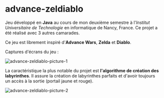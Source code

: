 # advance-zeldiablo

Jeu développé en **Java** au cours de mon deuxième semestre à l'*Institut Universitaire de Technologie* en informatique de Nancy, France. Ce projet a été réalisé avec 3 autres camarades.

Ce jeu est librement inspiré d'**Advance Wars**, **Zelda** et **Diablo**.

Captures d'écrans du jeu :

![advance-zeldiablo-picture-1](https://user-images.githubusercontent.com/70570319/97230264-f0c95300-17d9-11eb-8ec1-0ef4249f14a0.png)

La caractéristique la plus notable du projet est **l'algorithme de création des labyrinthes**. Il assure la création de labyrinthes parfaits et d'avoir toujours un accès à la sortie (portail jaune et rouge).

![advance-zeldiablo-picture-2](https://user-images.githubusercontent.com/70570319/97230273-f757ca80-17d9-11eb-884a-b323abeb8307.png)
